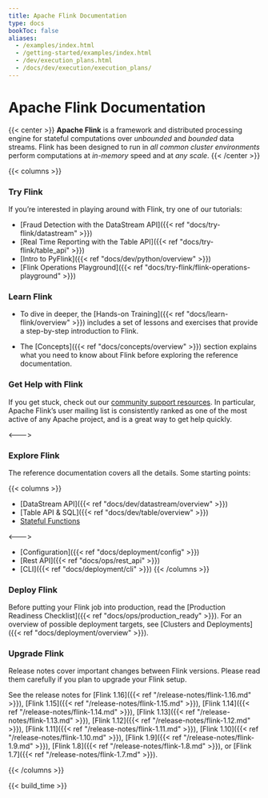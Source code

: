 ```yaml
---
title: Apache Flink Documentation 
type: docs
bookToc: false
aliases:
  - /examples/index.html
  - /getting-started/examples/index.html
  - /dev/execution_plans.html
  - /docs/dev/execution/execution_plans/
---
```

<!--
Licensed to the Apache Software Foundation (ASF) under one
or more contributor license agreements.  See the NOTICE file
distributed with this work for additional information
regarding copyright ownership.  The ASF licenses this file
to you under the Apache License, Version 2.0 (the
"License"); you may not use this file except in compliance
with the License.  You may obtain a copy of the License at

  http://www.apache.org/licenses/LICENSE-2.0

Unless required by applicable law or agreed to in writing,
software distributed under the License is distributed on an
"AS IS" BASIS, WITHOUT WARRANTIES OR CONDITIONS OF ANY
KIND, either express or implied.  See the License for the
specific language governing permissions and limitations
under the License.
-->

# Apache Flink Documentation

{{< center >}}
**Apache Flink** is a framework and distributed processing engine for stateful computations over *unbounded* and *bounded* data streams. Flink has been designed to run in *all common cluster environments* perform computations at *in-memory* speed and at *any scale*.
{{< /center >}}

{{< columns >}}

### Try Flink

If you’re interested in playing around with Flink, try one of our tutorials:

* [Fraud Detection with the DataStream API]({{< ref "docs/try-flink/datastream" >}})
* [Real Time Reporting with the Table API]({{< ref "docs/try-flink/table_api" >}})
* [Intro to PyFlink]({{< ref "docs/dev/python/overview" >}})
* [Flink Operations Playground]({{< ref "docs/try-flink/flink-operations-playground" >}})

### Learn Flink

* To dive in deeper, the [Hands-on Training]({{< ref "docs/learn-flink/overview" >}}) includes a set of lessons and exercises that provide a step-by-step introduction to Flink.

* The [Concepts]({{< ref "docs/concepts/overview" >}}) section explains what you need to know about Flink before exploring the reference documentation.

### Get Help with Flink

If you get stuck, check out our [community support resources](https://flink.apache.org/community.html). In particular, Apache Flink’s user mailing list is consistently ranked as one of the most active of any Apache project, and is a great way to get help quickly.

<--->

### Explore Flink

The reference documentation covers all the details. Some starting points:

{{< columns >}}
* [DataStream API]({{< ref "docs/dev/datastream/overview" >}})
* [Table API & SQL]({{< ref "docs/dev/table/overview" >}})
* [Stateful Functions](https://nightlies.apache.org/flink/flink-statefun-docs-stable/)

<--->

* [Configuration]({{< ref "docs/deployment/config" >}})
* [Rest API]({{< ref "docs/ops/rest_api" >}})
* [CLI]({{< ref "docs/deployment/cli" >}})
{{< /columns >}}

### Deploy Flink

Before putting your Flink job into production, read the [Production Readiness Checklist]({{< ref "docs/ops/production_ready" >}}).
For an overview of possible deployment targets, see [Clusters and Deployments]({{< ref "docs/deployment/overview" >}}).

### Upgrade Flink

Release notes cover important changes between Flink versions. Please read them carefully if you plan to upgrade your Flink setup.

<!--
For some reason Hugo will only allow linking to the 
release notes if there is a leading '/' and file extension.
-->
See the release notes for [Flink 1.16]({{< ref "/release-notes/flink-1.16.md" >}}), [Flink 1.15]({{< ref "/release-notes/flink-1.15.md" >}}), [Flink 1.14]({{< ref "/release-notes/flink-1.14.md" >}}), [Flink 1.13]({{< ref "/release-notes/flink-1.13.md" >}}), [Flink 1.12]({{< ref "/release-notes/flink-1.12.md" >}}), [Flink 1.11]({{< ref "/release-notes/flink-1.11.md" >}}), [Flink 1.10]({{< ref "/release-notes/flink-1.10.md" >}}), [Flink 1.9]({{< ref "/release-notes/flink-1.9.md" >}}), [Flink 1.8]({{< ref "/release-notes/flink-1.8.md" >}}), or [Flink 1.7]({{< ref "/release-notes/flink-1.7.md" >}}).

{{< /columns >}}

{{< build_time >}}
